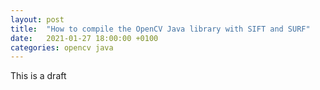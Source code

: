 ```yaml
---
layout: post
title:  "How to compile the OpenCV Java library with SIFT and SURF"
date:   2021-01-27 18:00:00 +0100
categories: opencv java
---
```

This is a draft